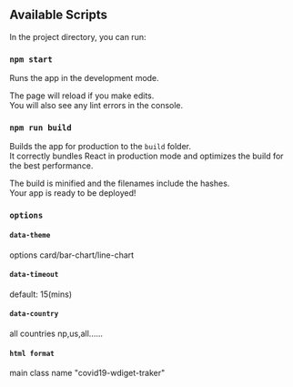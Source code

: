 

## Available Scripts

In the project directory, you can run:

### `npm start`

Runs the app in the development mode.

The page will reload if you make edits.<br />
You will also see any lint errors in the console.


### `npm run build`

Builds the app for production to the `build` folder.<br />
It correctly bundles React in production mode and optimizes the build for the best performance.

The build is minified and the filenames include the hashes.<br />
Your app is ready to be deployed!

### `options`

#### `data-theme`

options
card/bar-chart/line-chart

#### `data-timeout`

default: 15(mins)

#### `data-country`

all countries
np,us,all......

#### `html format`

main class name "covid19-wdiget-traker"

<div class="covid19-wdiget-traker" data-theme="card" data-timeout="100" data-country="global"></div>

